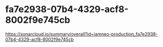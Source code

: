 # fa7e2938-07b4-4329-acf8-8002f9e745cb
https://sonarcloud.io/summary/overall?id=iamneo-production_fa7e2938-07b4-4329-acf8-8002f9e745cb
